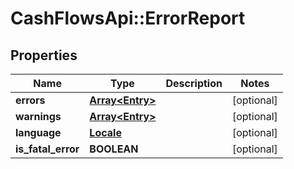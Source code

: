 # CashFlowsApi::ErrorReport

## Properties
Name | Type | Description | Notes
------------ | ------------- | ------------- | -------------
**errors** | [**Array&lt;Entry&gt;**](Entry.md) |  | [optional] 
**warnings** | [**Array&lt;Entry&gt;**](Entry.md) |  | [optional] 
**language** | [**Locale**](Locale.md) |  | [optional] 
**is_fatal_error** | **BOOLEAN** |  | [optional] 

